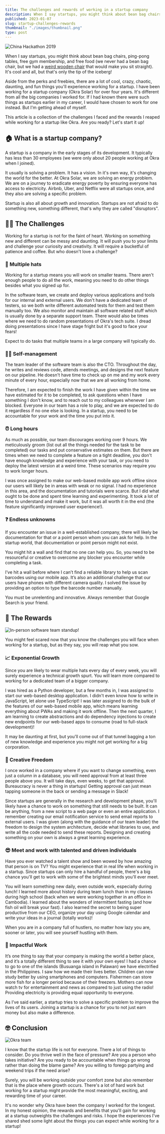```yaml
---
title: The challenges and rewards of working in a startup company
description: When I say startups, you might think about bean bag chairs, pingpong tables, free gym membership, and free food. It's really cool and all but that's only the tip of the iceberg.
published: 2023-01-07
slug: startup-challenges-rewards
thumbnail: "./images/thumbnail.png"
type: post
---
```


![China Hackathon 2019](images/china-hackathon-meeting.jpg)

When I say startups, you might think about bean bag chairs, ping-pong tables, free gym membership, and free food (we never had a bean bag chair, but we had a [weird wooden chair](https://shopee.ph/Original-Ergonomic-Kneeling-Chair-Stool-Home-Office-Furniture-Ergonomic-Rocking-Wooden-Kneeling-Comp-i.415451519.4385432563) that would make you sit straight). It's cool and all, but that's only the tip of the iceberg! 

Aside from the perks and freebies, there are a lot of cool, crazy, chaotic, daunting, and fun things you'll experience working for a startup. I have been working for a startup company (Okra Solar) for over four years. It's different from all the big companies I worked for. If I had known there were such things as startups earlier in my career, I would have chosen to work for one instead. But I'm getting ahead of myself.

This article is a collection of the challenges I faced and the rewards I reaped while working for a startup like Okra. Are you ready? Let's start it up!

## 🏠 What is a startup company?

A startup is a company in the early stages of its development. It typically has less than 30 employees (we were only about 20 people working at Okra when I joined).

It usually is solving a problem. It has a vision. In it's own way, it's changing the world for the better. At Okra Solar, we are solving an energy problem. We are on a journey to eradicate energy poverty by ensuring everyone has access to electricity. Airbnb, Uber, and Netflix were all startups once, and they also are solving a specific problem.

Startup is also all about growth and innovation. Startups are not afraid to do something new, something different, that's why they are called "disruptors".

## 🏋️‍♂️ The Challenges

Working for a startup is not for the faint of heart. Working on something new and different can be messy and daunting. It will push you to your limits and challenge your curiosity and creativity. It will require a bucketful of patience and coffee. But who doesn't love a challenge?

### 🤠 Multiple hats

Working for a startup means you will work on smaller teams. There aren't enough people to do all the work, meaning you need to do other things besides what you signed up for.

In the software team, we create and deploy various applications and tools for our internal and external users. We don't have a dedicated team of testers, so we both write different automated tests for them and test them manually too. We also monitor and maintain all software related stuff which is usually done by a separate support team. There would also be times where we need to do random presentations of Okra's tech suite. I dread doing presentations since I have stage fright but it's good to face your fears!

Expect to do tasks that multiple teams in a large company will typically do.

### 🤹🏼 Self-management

The team leader of the software team is also the CTO. Throughout the day, he writes and reviews code, attends meetings, and designs the next feature on our pipeline. He doesn't have time to check up on me and my work every minute of every hour, especially now that we are all working from home. 

Therefore, I am expected to finish the work I have given within the time we have estimated for it to be completed, to ask questions when I have something I don't know, and to reach out to my colleagues whenever I am blocked. Everyone in our team has a role to play, and we are expected to do it regardless if no one else is looking. In a startup, you need to be accountable for your work and the time you put into it.

### ⏰ Long hours

As much as possible, our team discourages working over 9 hours. We meticulously groom (list out all the things needed for the task to be completed) our tasks and put conservative estimates on them. But there are times when we need to complete a feature on a tight deadline, you don't have enough knowledge and experience with your task, or you need to deploy the latest version at a weird time. These scenarios may require you to work longer hours.

I was once assigned to make our web-based mobile app work offline since our users will likely be in areas with weak or no signal. I had no experience in this area, and the documentation and tutorials were scarce. But I did what ought to be done and spent time learning and experimenting. It took a lot of time to understand and make it work, but it was all worth it in the end (the feature significantly improved user experience!).

### ❓ Endless unknowns

If you encounter an issue in a well-established company, there will likely be documentation for that or a point person whom you can ask for help. In the startup world, that documentation or point person might not exist.

You might hit a wall and find that no one can help you. So, you need to be resourceful or creative to overcome any blocker you encounter while completing a task.

I’ve hit a wall before where I can’t find a reliable library to help us scan barcodes using our mobile app. It’s also an additional challenge that our users have phones with different camera quality. I solved the issue by providing an option to type the barcode number manually.

You must be unrelenting and innovative. Always remember that Google Search is your friend.

## 🥇 The Rewards

![In-person software team standup!](images/damo-matt-meetup.jpg)

You might feel scared now that you know the challenges you will face when working for a startup, but as they say, you will reap what you sow. 

### 📈 Exponential Growth

Since you are likely to wear multiple hats every day of every week, you will surely experience a technical growth spurt. You will learn more compared to working for a dedicated team of a bigger company.

I was hired as a Python developer, but a few months in, I was assigned to start our web-based desktop application. I didn't even know how to write in JavaScript, let alone use TypeScript! I was later assigned to do the bulk of the features of our web-based mobile app, which means learning everything about PWAs and making it work offline. Then the next quarter, I am learning to create abstractions and do dependency injections to create new endpoints for our web-based apps to consume (road to full-stack development)!

It may be daunting at first, but you'll come out of that tunnel bagging a ton of new knowledge and experience you might not get working for a big corporation.


### 🎨 Creative Freedom

I once worked in a company where if you want to change something, even just a column in a database, you will need approval from at least three people above you. It will take days, even weeks, to get that approval. Bureaucracy is never a thing in startups! Getting approval can just mean tapping someone in the back or sending a message in Slack!

Since startups are generally in the research and development phase, you'll likely have a chance to work on something that still needs to be built. It can be anything, from a new script to a web page or even an entire application. I remember creating our email notification service to send email reports to external users. I was given (along with the guidance of our team leader) the freedom to design the system architecture, decide what libraries to use, and write all the code needed to send these reports. Designing and creating something on your own is always a great learning experience.

### 😎 Meet and work with talented and driven individuals

Have you ever watched a talent show and been wowed by how amazing that person is on TV? You might experience that in real life when working in a startup. Since startups can only hire a handful of people, there's a big chance you'll get to work with some of the brightest minds you'll ever meet. 

You will learn something new daily, even outside work, especially during lunch! I learned more about history during team lunch than in my classes during high school (back when we were working together in an office in Cambodia). I learned about the wonders of intermittent fasting (and how fish oil will break your fast). I also learned the secret to being super productive from our CEO, organize your day using Google calendar and write your ideas in a journal (totally works)!

When you are in a company full of hustlers, no matter how lazy you are, sooner or later, you will see yourself hustling with them.

### 🚀 Impactful Work

It’s one thing to say that your company is making the world a better place, and it’s a totally different thing to see it with your own eyes! I had a chance to go to one of the islands (Busuanga island in Palawan) we have electrified in the Philippines. I saw how we made their lives better. Children can now study better by using smartphones and computers. Fishermen can store more fish for a longer period because of their freezers. Mothers can now watch tv for entertainment and news as compared to just using the radio! Providing electricity is providing equal opportunity to everyone.

As I’ve said earlier, a startup tries to solve a specific problem to improve the lives of its users. Joining a startup is a chance for you to not just earn money but also make a difference.

## 🤓 Conclusion

![Okra team](images/okra-team.jpg)

I know that the startup life is not for everyone. There a lot of things to consider. Do you thrive well in the face of pressure? Are you a person who takes initiative? Are you ready to be accountable when things go wrong rather than doing the blame game? Are you willing to forego partying and weekend trips if the need arise?

Surely, you will be working outside your comfort zone but also remember that is the place where growth occurs. There's a lot of hard work but working for a startup might provide the most meaningful, exciting, and rewarding time of your career. 

It's no wonder why Okra have been the company I worked for the longest. In my honest opinion, the rewards and benefits that you'll gain for working at a startup outweights the challenges and risks. I hope the experiences I've shared shed some light about the things you can expect while working for a startup! 
